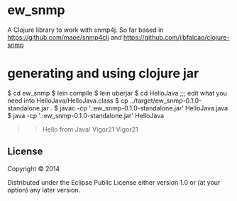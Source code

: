 # ew_snmp

A Clojure library to work with snmp4j.
So far based in https://github.com/maoe/snmp4clj and https://github.com/jlbfalcao/clojure-snmp

# generating and using clojure jar
$ cd ew_snmp
$ lein compile
$ lein uberjar
$ cd HelloJava
;;; edit what you need into HelloJava/HelloJava.class
$ cp ../target/ew_snmp-0.1.0-standalone.jar .
$ javac -cp '.:ew_snmp-0.1.0-standalone.jar' HelloJava.java
$ java -cp '.:ew_snmp-0.1.0-standalone.jar' HelloJava
>> Hello from Java!
>> Vigor21
>> Vigor21


## License

Copyright © 2014

Distributed under the Eclipse Public License either version 1.0 or (at
your option) any later version.
